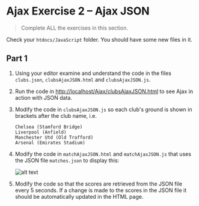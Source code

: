 # Ajax Exercise 2 – Ajax JSON
		
> Complete ALL the exercises in this section.

<!-- ## Fetch latest Repository Branch

```
$ cd /DRIVE/xampp/htdocs/Ajax
$ git pull --no-edit https://github.com/noucampdotorgCSS2019/Ajax.git latest
$ git status

``` -->

Check your ``htdocs/JavaScript`` folder.  You should have some new files in it.

## Part 1

1.	Using your editor examine and understand the code in the files ``clubs.json``, ``clubsAjaxJSON.html`` and ``clubsAjaxJSON.js``.

1.	Run the code in [http://localhost/Ajax/clubsAjaxJSON.html](http://localhost/Ajax/clubsAjaxJSON.html) to see Ajax in action with JSON data.

1.	Modify the code in ``clubsAjaxJSON.js`` so each club's ground is shown in brackets after the club name, i.e.

	```
	Chelsea (Stamford Bridge)
	Liverpool (Anfield)
	Manchester Utd (Old Trafford)
	Arsenal (Emirates Stadium)

	```

1.	Modify the code in ``matchAjaxJSON.html`` and ``matchAjaxJSON.js`` that uses the JSON file ``matches.json`` to display this:

	![alt text](../images/matchResults.png "Match Results")

1.	Modify the code so that the scores are retrieved from the JSON file every 5 seconds. If a change is made to the scores in the JSON file it should be automatically updated in the HTML page.

<!-- 1.	Push your code to **your private** repository on GitHub.  Type these commands into your *Git Bash* client:

	```
	$ git status
	$ git add .
	$ git commit -m "Exercise 2 - Part 1 DONE|PARTIAL|HELP"
	$ git push origin master
	$ git status

	``` -->